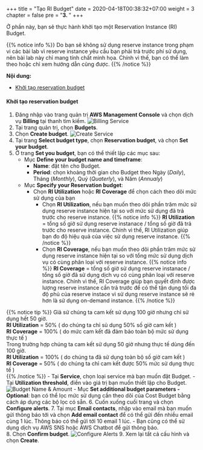 +++
title = "Tạo RI Budget"
date = 2020-04-18T00:38:32+07:00
weight = 3
chapter = false
pre = "<b>3. </b>"
+++

Ở phần này, bạn sẽ thực hành khởi tạo một Reservation Instance (RI) Budget.

{{% notice info %}}
Do bạn sẽ không sử dụng reserve instance trong phạm vi các bài lab vì reserve instance yêu cầu bạn phải trả trước phí sử dụng, nên bài lab này chỉ mang tính chất minh họa. Chính vì thế, bạn có thể làm theo hoặc chỉ xem hướng dẫn cũng được.
{{% /notice %}}

**Nội dung:**
- [Khởi tạo reservation budget](#khởi-tạo-reservation-budget)

#### Khởi tạo reservation budget

1. Đăng nhập vào trang quản trị **AWS Management Console** và chọn dịch vụ **Billing** tại thanh tìm kiếm.
![Billing Service](/images/4-budget/CostBudget/1_FindBilling.png?width=90pc)
2. Tại trang quản trị, chọn **Budgets**. 
3. Chọn **Create budget**.
![Create Service](/images/4-budget/CostBudget/1_CreateBudget.png?width=90pc)
4. Tại trang **Select budget type**, chọn **Reservation budget**, và chọn **Set your budget**.
5. Ở trang **Set you budget**, bạn có thể thiết lập các mục sau:
    - Mục **Define your budget name and timeframe**:
        - **Name**: đặt tên cho Budget.
        - **Period**: chọn khoảng thời gian cho Budget theo Ngày (*Daily*), Tháng (*Monthly*), Quý (*Quaterly*), và Năm (*Annualy*)
    - Mục **Specify your Reservation budget**:
        - Chọn **RI Utilization** hoặc **RI Coverage** để chọn cách theo dõi mức sử dụng của bạn
            + Chọn **RI Utilization**, nếu bạn muốn theo dõi phần trăm mức sử dụng reserve instance hiện tại so với mức sử dụng đã trả trước cho reserve instance.
{{% notice info %}}
**RI Utilization** = tổng số giờ sử dụng reserve instanace / tổng số giờ đã trả trước cho reserve instance. Chính vì thế, RI Utilization giúp bạn đo độ hiệu quả của việc sử dụng reserve instance.
{{% /notice %}}
            + Chọn **RI Coverage**, nếu bạn muốn theo dõi phần trăm mức sử dụng reserve instance hiện tại so với tổng mức sử dụng dịch vụ có cùng phân loại với reserve instance.
{{% notice info %}}
**RI Coverage** = tổng số giờ sử dụng reserve instanace / tổng số giờ đã sử dụng dịch vụ có cùng phân loại với reserve instance. Chính vì thế, RI Coverage giúp bạn quyết định được lượng reserve instance cần trả trước để có thể tận dụng tối đa độ phủ của reserve instace vì sử dụng reserve instance sẽ rẻ hơn là sử dụng on-demand instance.
{{% /notice %}}

{{% notice tip %}}
Giả sử chúng ta cam kết sử dụng 100 giờ nhưng chỉ sử dụng hết 50 giờ.  
**RI Utilization** = 50%  ( do chúng ta chỉ sủ dụng 50% số giờ cam kết )  
**RI Coverage** = 100%  ( do mức cam kết đã đảm bảo toàn bộ mức sử dụng thực tế )  
Trong trường hợp chúng ta cam kết sử dụng 50 giờ nhưng thực tế dùng đến 100 giờ.  
**RI Utilization** = 100%  ( do chúng ta đã sử dụng toàn bộ số giờ cam kết )  
**RI Coverage** = 50% ( do chúng ta chỉ cam kết được 50% mức sử dụng thực tế )  
{{% /notice %}}
        - Tại **Service**, chọn loại service mà bạn muốn đặt Budget.
        - Tại **Utilization threshold**, điền vào giá trị bạn muốn thiết lập cho Budget.
![Budget Name & Amount](/images/4-budget/ReservationBudget/3_BudgetNAme&Amount.png?width=90pc)
    - Mục **Set additional budget parameters - Optional**: bạn có thể lọc mức sử dụng cần theo dõi của Cost Budget bằng cách áp dụng các bộ lọc có sẵn.
6. Cuốn xuống cuối trang và chọn **Configure alerts**.
7. Tại mục **Email contacts**, nhập vào email mà bạn muốn gửi thông báo tới và chọn **Add email contact** để có thể gửi đến nhiều email cùng 1 lúc. Thông báo có thể gửi tới 10 email 1 lúc. 
    - Bạn cũng có thể sử dụng dịch vụ AWS SNS hoặc AWS Chatbot để gửi thông báo.  
8. Chọn **Confirm budget**.
![Configure Alerts](/images/4-budget/ReservationBudget/3_ConfigureAlerts.png?width=90pc)
9. Xem lại tất cả cấu hình và chọn **Create**.